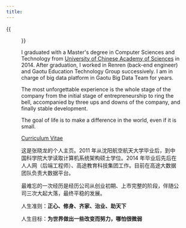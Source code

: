 ```yaml
---
title:
---
```


{{<figure src="/media/personal-chengdu.jpg" caption="Before National Sichuan University Gate in 2020" width="450" height="400">}}

I graduated with a Master's degree in Computer Sciences and Technology from [University of Chinese Academy of Sciences](https://www.ucas.ac.cn/) in 2014. After graduation, I worked in Renren (back-end engineer) and Gaotu Education Technology Group successively. I am in charge of big data platform in Gaotu Big Data Team for years.

The most unforgettable experience is the whole stage of the company from the initial stage of entrepreneurship to ring the bell, accompanied by three ups and downs of the company, and finally stable development.

The goal of life is to make a difference in the world, even if it is small.

[Curriculum Vitae](https://xxx/ofiles/allen_zhang_cv.pdf)

这是张晓龙的个人主页。2011 年从沈阳航空航天大学毕业后，到中国科学院大学读取计算机系统架构硕士学位。2014 年毕业后先后在人人网（后端工程师）、高途教育科技集团工作。目前在高途大数据团队负责大数据平台。

最难忘的一次经历是经历公司从创业初期、上市完整的阶段，伴随公司三次大起大落，最终平稳的发展。

人生准则：**正心、修身、齐家、治业、助天下**

人生目标：**为世界做出一些改变而努力，哪怕很微弱**
